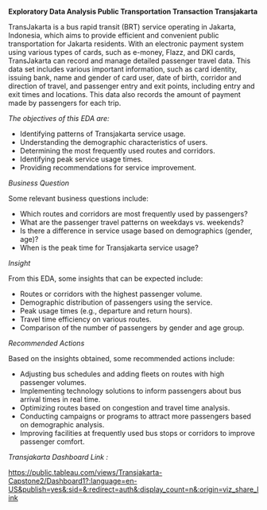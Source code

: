 **Exploratory Data Analysis Public Transportation Transaction Transjakarta**

TransJakarta is a bus rapid transit (BRT) service operating in Jakarta, Indonesia, which aims to provide efficient and convenient public transportation for Jakarta residents. With an electronic payment system using various types of cards, such as e-money, Flazz, and DKI cards, TransJakarta can record and manage detailed passenger travel data. This data set includes various important information, such as card identity, issuing bank, name and gender of card user, date of birth, corridor and direction of travel, and passenger entry and exit points, including entry and exit times and locations. This data also records the amount of payment made by passengers for each trip.

*The objectives of this EDA are:*
- Identifying patterns of Transjakarta service usage.
- Understanding the demographic characteristics of users.
- Determining the most frequently used routes and corridors.
- Identifying peak service usage times.
- Providing recommendations for service improvement.

*Business Question*

Some relevant business questions include:

- Which routes and corridors are most frequently used by passengers?
- What are the passenger travel patterns on weekdays vs. weekends?
- Is there a difference in service usage based on demographics (gender, age)?
- When is the peak time for Transjakarta service usage?

*Insight*

From this EDA, some insights that can be expected include:

- Routes or corridors with the highest passenger volume.
- Demographic distribution of passengers using the service.
- Peak usage times (e.g., departure and return hours).
- Travel time efficiency on various routes.
- Comparison of the number of passengers by gender and age group.

*Recommended Actions*

Based on the insights obtained, some recommended actions include:

- Adjusting bus schedules and adding fleets on routes with high passenger volumes.
- Implementing technology solutions to inform passengers about bus arrival times in real time.
- Optimizing routes based on congestion and travel time analysis.
- Conducting campaigns or programs to attract more passengers based on demographic analysis.
- Improving facilities at frequently used bus stops or corridors to improve passenger comfort.

*Transjakarta Dashboard Link :*

https://public.tableau.com/views/Transjakarta-Capstone2/Dashboard1?:language=en-US&publish=yes&:sid=&:redirect=auth&:display_count=n&:origin=viz_share_link

